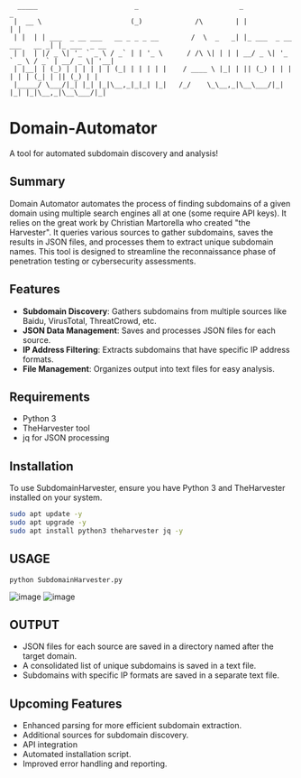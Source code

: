 ```  
  _____                        _                         _                        _             
 |  __ \                      (_)             /\        | |                      | |            
 | |  | | ___  _ __ ___   __ _ _ _ __        /  \  _   _| |_ ___  _ __ ___   __ _| |_ ___  _ __ 
 | |  | |/ _ \| '_ ` _ \ / _` | | '_ \      / /\ \| | | | __/ _ \| '_ ` _ \ / _` | __/ _ \| '__|
 | |__| | (_) | | | | | | (_| | | | | |    / ____ \ |_| | || (_) | | | | | | (_| | || (_) | |   
 |_____/ \___/|_| |_| |_|\__,_|_|_| |_|   /_/    \_\__,_|\__\___/|_| |_| |_|\__,_|\__\___/|_|   
```
                                                                                                
# Domain-Automator

A tool for automated subdomain discovery and analysis!

## Summary
Domain Automator automates the process of finding subdomains of a given domain using multiple search engines all at one (some require API keys). It relies on the great work by Christian Martorella who created "the Harvester". It queries various sources to gather subdomains, saves the results in JSON files, and processes them to extract unique subdomain names. This tool is designed to streamline the reconnaissance phase of penetration testing or cybersecurity assessments.

## Features

- **Subdomain Discovery**: Gathers subdomains from multiple sources like Baidu, VirusTotal, ThreatCrowd, etc.
- **JSON Data Management**: Saves and processes JSON files for each source.
- **IP Address Filtering**: Extracts subdomains that have specific IP address formats.
- **File Management**: Organizes output into text files for easy analysis.

## Requirements
- Python 3
- TheHarvester tool
- jq for JSON processing

## Installation
To use SubdomainHarvester, ensure you have Python 3 and TheHarvester installed on your system.

```bash
sudo apt update -y
sudo apt upgrade -y
sudo apt install python3 theharvester jq -y
```

## USAGE
```
python SubdomainHarvester.py
```
![image](https://github.com/csb21jb/Domain-Automator/assets/94072917/ce6eac6e-fd97-4840-bc55-e8e9a70451d8)
![image](https://github.com/csb21jb/Domain-Automator/assets/94072917/53a6575d-16ae-443d-9e46-e1d51460881e)

## OUTPUT
- JSON files for each source are saved in a directory named after the target domain.
- A consolidated list of unique subdomains is saved in a text file.
- Subdomains with specific IP formats are saved in a separate text file.


## Upcoming Features
- Enhanced parsing for more efficient subdomain extraction.
- Additional sources for subdomain discovery.
- API integration
- Automated installation script.
- Improved error handling and reporting.
